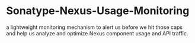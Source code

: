 # Sonatype-Nexus-Usage-Monitoring
a lightweight monitoring mechanism to alert us before we hit those caps and help us analyze and optimize Nexus component usage and API traffic. 
